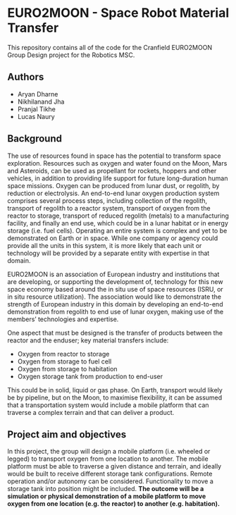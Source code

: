 # EURO2MOON - Space Robot Material Transfer

This repository contains all of the code for the Cranfield EURO2MOON Group Design project for the Robotics MSC.

## Authors

- Aryan Dharne
- Nikhilanand Jha
- Pranjal Tikhe
- Lucas Naury

## Background

The use of resources found in space has the potential to transform space exploration.
Resources such as oxygen and water found on the Moon, Mars and Asteroids, can be used as
propellant for rockets, hoppers and other vehicles, in addition to providing life support for future
long-duration human space missions. Oxygen can be produced from lunar dust, or regolith, by
reduction or electrolysis. An end-to-end lunar oxygen production system comprises several
process steps, including collection of the regolith, transport of regolith to a reactor system,
transport of oxygen from the reactor to storage, transport of reduced regolith (metals) to a
manufacturing facility, and finally an end use, which could be in a lunar habitat or in energy
storage (i.e. fuel cells). Operating an entire system is complex and yet to be demonstrated on
Earth or in space. While one company or agency could provide all the units in this system, it is
more likely that each unit or technology will be provided by a separate entity with expertise in
that domain.

EURO2MOON is an association of European industry and institutions that are developing, or
supporting the development of, technology for this new space economy based around the in situ
use of space resources (ISRU, or in situ resource utilization). The association would like to
demonstrate the strength of European industry in this domain by developing an end-to-end
demonstration from regolith to end use of lunar oxygen, making use of the members’
technologies and expertise.

One aspect that must be designed is the transfer of products between the reactor and the enduser;
key material transfers include:
- Oxygen from reactor to storage
- Oxygen from storage to fuel cell
- Oxygen from storage to habitation
- Oxygen storage tank from production to end-user

This could be in solid, liquid or gas phase. On Earth, transport would likely be by pipeline, but on
the Moon, to maximise flexibility, it can be assumed that a transportation system would include a
mobile platform that can traverse a complex terrain and that can deliver a product.

## Project aim and objectives

In this project, the group will design a mobile platform (i.e. wheeled or legged) to transport
oxygen from one location to another. The mobile platform must be able to traverse a given
distance and terrain, and ideally would be built to receive different storage tank configurations.
Remote operation and/or autonomy can be considered. Functionality to move a storage tank
into position might be included. **The outcome will be a simulation or physical demonstration
of a mobile platform to move oxygen from one location (e.g. the reactor) to another (e.g.
habitation).**